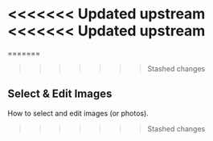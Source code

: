 <<<<<<< Updated upstream
<<<<<<< Updated upstream
=======
=======
>>>>>>> Stashed changes
## __Select & Edit Images__ ##

How to select and edit images (or photos).
>>>>>>> Stashed changes
